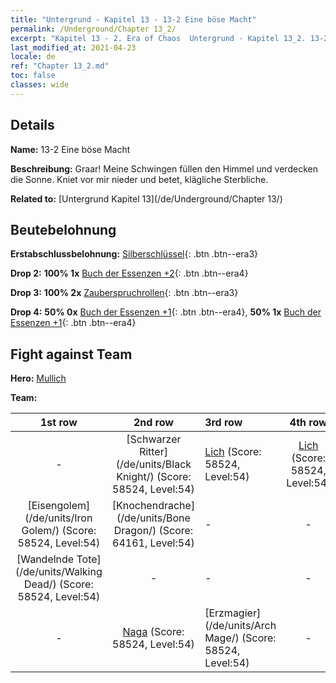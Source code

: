 ```yaml
---
title: "Untergrund - Kapitel 13 - 13-2 Eine böse Macht"
permalink: /Underground/Chapter 13_2/
excerpt: "Kapitel 13 - 2. Era of Chaos  Untergrund - Kapitel 13_2. 13-2 Eine böse Macht"
last_modified_at: 2021-04-23
locale: de
ref: "Chapter 13_2.md"
toc: false
classes: wide
---
```


## Details

 **Name:** 13-2 Eine böse Macht

 **Beschreibung:** Graar! Meine Schwingen füllen den Himmel und verdecken die Sonne. Kniet vor mir nieder und betet, klägliche Sterbliche.

 **Related to:** [Untergrund Kapitel 13](/de/Underground/Chapter 13/)

## Beutebelohnung

 **Erstabschlussbelohnung:** [Silberschlüssel](/ItemsDE/con_693/){: .btn .btn--era3}

 **Drop 2:** **100% 1x** [Buch der Essenzen +2](/ItemsDE/mat_53/){: .btn .btn--era4}

 **Drop 3:** **100% 2x** [Zauberspruchrollen](/ItemsDE/con_694/){: .btn .btn--era3}

 **Drop 4:** **50% 0x** [Buch der Essenzen +1](/ItemsDE/mat_46/){: .btn .btn--era4}, **50% 1x** [Buch der Essenzen +1](/ItemsDE/mat_46/){: .btn .btn--era4}


## Fight against Team
 **Hero:** [Mullich](/de/heroes/Mullich/)

 **Team:**


  | 1st row | 2nd row | 3rd row | 4th row |
  |:----:|:----:|:----|:----:|
  | - | [Schwarzer Ritter](/de/units/Black Knight/) (Score: 58524, Level:54)  | [Lich](/de/units/Lich/) (Score: 58524, Level:54)  | [Lich](/de/units/Lich/) (Score: 58524, Level:54)  |
  | [Eisengolem](/de/units/Iron Golem/) (Score: 58524, Level:54)  | [Knochendrache](/de/units/Bone Dragon/) (Score: 64161, Level:54)  | - | - |
  | [Wandelnde Tote](/de/units/Walking Dead/) (Score: 58524, Level:54)  | - | - | - |
  | - | [Naga](/de/units/Naga/) (Score: 58524, Level:54)  | [Erzmagier](/de/units/Arch Mage/) (Score: 58524, Level:54)  | - |


